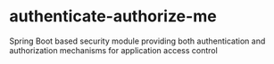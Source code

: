 # authenticate-authorize-me
Spring Boot based security module providing both authentication and authorization mechanisms for application access control
